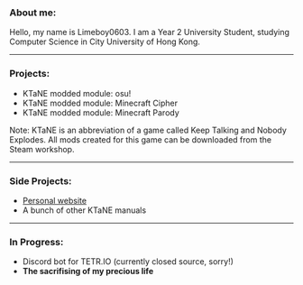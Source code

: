 ### About me:
Hello, my name is Limeboy0603. I am a Year 2 University Student, studying Computer Science in City University of Hong Kong.

---

### Projects:
- KTaNE modded module: osu!
- KTaNE modded module: Minecraft Cipher
- KTaNE modded module: Minecraft Parody

Note: KTaNE is an abbreviation of a game called Keep Talking and Nobody Explodes. All mods created for this game can be downloaded from the Steam workshop.

---

### Side Projects:
- [Personal website](limeboy0603.github.io)
- A bunch of other KTaNE manuals

---
### In Progress:
- Discord bot for TETR.IO (currently closed source, sorry!)
- **The sacrifising of my precious life**
